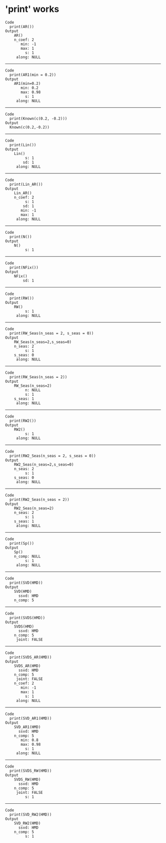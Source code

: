 # 'print' works

    Code
      print(AR())
    Output
        AR() 
        n_coef: 2
           min: -1
           max: 1
             s: 1
         along: NULL

---

    Code
      print(AR1(min = 0.2))
    Output
        AR1(min=0.2) 
           min: 0.2
           max: 0.98
             s: 1
         along: NULL

---

    Code
      print(Known(c(0.2, -0.2)))
    Output
      Known(c(0.2,-0.2)) 

---

    Code
      print(Lin())
    Output
        Lin() 
             s: 1
            sd: 1
         along: NULL

---

    Code
      print(Lin_AR())
    Output
        Lin_AR() 
        n_coef: 2
             s: 1
            sd: 1
           min: -1
           max: 1
         along: NULL

---

    Code
      print(N())
    Output
        N() 
             s: 1

---

    Code
      print(NFix())
    Output
        NFix() 
            sd: 1

---

    Code
      print(RW())
    Output
        RW() 
             s: 1
         along: NULL

---

    Code
      print(RW_Seas(n_seas = 2, s_seas = 0))
    Output
        RW_Seas(n_seas=2,s_seas=0) 
        n_seas: 2
             s: 1
        s_seas: 0
         along: NULL

---

    Code
      print(RW_Seas(n_seas = 2))
    Output
        RW_Seas(n_seas=2) 
             n: NULL
             s: 1
        s_seas: 1
         along: NULL

---

    Code
      print(RW2())
    Output
        RW2() 
             s: 1
         along: NULL

---

    Code
      print(RW2_Seas(n_seas = 2, s_seas = 0))
    Output
        RW2_Seas(n_seas=2,s_seas=0) 
        n_seas: 2
             s: 1
        s_seas: 0
         along: NULL

---

    Code
      print(RW2_Seas(n_seas = 2))
    Output
        RW2_Seas(n_seas=2) 
        n_seas: 2
             s: 1
        s_seas: 1
         along: NULL

---

    Code
      print(Sp())
    Output
        Sp() 
        n_comp: NULL
             s: 1
         along: NULL

---

    Code
      print(SVD(HMD))
    Output
        SVD(HMD) 
          ssvd: HMD
        n_comp: 5

---

    Code
      print(SVDS(HMD))
    Output
        SVDS(HMD) 
          ssvd: HMD
        n_comp: 5
         joint: FALSE

---

    Code
      print(SVDS_AR(HMD))
    Output
        SVDS_AR(HMD) 
          ssvd: HMD
        n_comp: 5
         joint: FALSE
        n_coef: 2
           min: -1
           max: 1
             s: 1
         along: NULL

---

    Code
      print(SVD_AR1(HMD))
    Output
        SVD_AR1(HMD) 
          ssvd: HMD
        n_comp: 5
           min: 0.8
           max: 0.98
             s: 1
         along: NULL

---

    Code
      print(SVDS_RW(HMD))
    Output
        SVDS_RW(HMD) 
          ssvd: HMD
        n_comp: 5
         joint: FALSE
             s: 1

---

    Code
      print(SVD_RW2(HMD))
    Output
        SVD_RW2(HMD) 
          ssvd: HMD
        n_comp: 5
             s: 1

